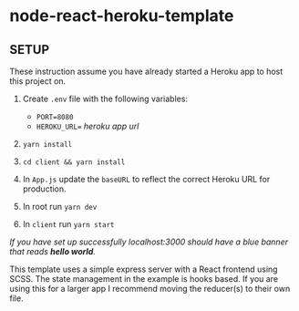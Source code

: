 # node-react-heroku-template

## SETUP

These instruction assume you have already started a Heroku app to host this project on.

1. Create `.env` file with the following variables:
	* `PORT=8080` 
	* `HEROKU_URL=` *heroku app url*

2. ```yarn install```
3. ```cd client && yarn install```
4. In `App.js` update the `baseURL` to reflect the correct Heroku URL for production.

5. In root run ```yarn dev```

6. In `client` run ```yarn start```

*If you have set up successfully localhost:3000 should have a blue banner that reads **hello world**.*

This template uses a simple express server with a React frontend using SCSS. The state management in the example is hooks based. If you are using this for a larger app I recommend moving the reducer(s) to their own file.
